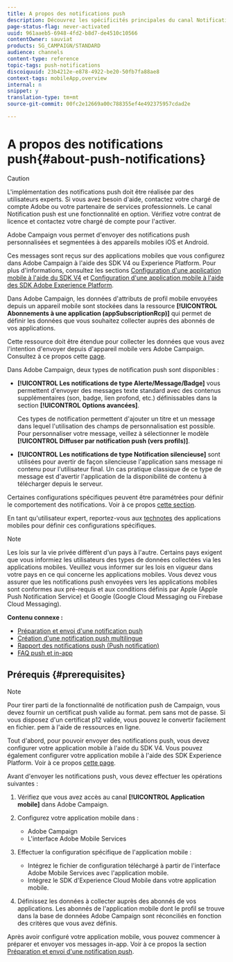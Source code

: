 ```yaml
---
title: A propos des notifications push
description: Découvrez les spécificités principales du canal Notification push dans Adobe Campaign.
page-status-flag: never-activated
uuid: 961aaeb5-6948-4fd2-b8d7-de4510c10566
contentOwner: sauviat
products: SG_CAMPAIGN/STANDARD
audience: channels
content-type: reference
topic-tags: push-notifications
discoiquuid: 23b4212e-e878-4922-be20-50fb7fa88ae8
context-tags: mobileApp,overview
internal: n
snippet: y
translation-type: tm+mt
source-git-commit: 00fc2e12669a00c788355ef4e492375957cdad2e

---
```



# A propos des notifications push{#about-push-notifications}

>[!CAUTION]
>
>L'implémentation des notifications push doit être réalisée par des utilisateurs experts. Si vous avez besoin d'aide, contactez votre chargé de compte Adobe ou votre partenaire de services professionnels. Le canal Notification push est une fonctionnalité en option. Vérifiez votre contrat de licence et contactez votre chargé de compte pour l'activer.

Adobe Campaign vous permet d'envoyer des notifications push personnalisées et segmentées à des appareils mobiles iOS et Android.

Ces messages sont reçus sur des applications mobiles que vous configurez dans Adobe Campaign à l'aide des SDK V4 ou Experience Platform. Pour plus d'informations, consultez les sections [Configuration d'une application mobile à l'aide du SDK V4](https://helpx.adobe.com/campaign/kb/configuring-app-sdkv4.html) et [Configuration d'une application mobile à l'aide des SDK Adobe Experience Platform](https://helpx.adobe.com/campaign/kb/configuring-app-sdk.html).

Dans Adobe Campaign, les données d'attributs de profil mobile envoyées depuis un appareil mobile sont stockées dans la ressource **[!UICONTROL Abonnements à une application (appSubscriptionRcp)]** qui permet de définir les données que vous souhaitez collecter auprès des abonnés de vos applications.

Cette ressource doit être étendue pour collecter les données que vous avez l'intention d'envoyer depuis d'appareil mobile vers Adobe Campaign. Consultez à ce propos cette [page](../../developing/using/extending-the-subscriptions-to-an-application-resource.md).

Dans Adobe Campaign, deux types de notification push sont disponibles :

* **[!UICONTROL Les notifications de type Alerte/Message/Badge]** vous permettent d'envoyer des messages texte standard avec des contenus supplémentaires (son, badge, lien profond, etc.) définissables dans la section **[!UICONTROL Options avancées]**.

   Ces types de notification permettent d'ajouter un titre et un message dans lequel l'utilisation des champs de personnalisation est possible. Pour personnaliser votre message, veillez à sélectionner le modèle **[!UICONTROL Diffuser par notification push (vers profils)]**.

* **[!UICONTROL Les notifications de type Notification silencieuse]** sont utilisées pour avertir de façon silencieuse l'application sans message ni contenu pour l'utilisateur final. Un cas pratique classique de ce type de message est d'avertir l'application de la disponibilité de contenu à télécharger depuis le serveur.

Certaines configurations spécifiques peuvent être paramétrées pour définir le comportement des notifications. Voir à ce propos [cette section](../../channels/using/customizing-a-push-notification.md).

En tant qu'utilisateur expert, reportez-vous aux [technotes](https://helpx.adobe.com/campaign/kb/acs-article-list.html) des applications mobiles pour définir ces configurations spécifiques.

>[!NOTE]
>
>Les lois sur la vie privée diffèrent d'un pays à l'autre. Certains pays exigent que vous informiez les utilisateurs des types de données collectées via les applications mobiles. Veuillez vous informer sur les lois en vigueur dans votre pays en ce qui concerne les applications mobiles. Vous devez vous assurer que les notifications push envoyées vers les applications mobiles sont conformes aux pré-requis et aux conditions définis par Apple (Apple Push Notification Service) et Google (Google Cloud Messaging ou Firebase Cloud Messaging).

**Contenu connexe :**

* [Préparation et envoi d'une notification push](../../channels/using/preparing-and-sending-a-push-notification.md)
* [Création d'une notification push multilingue](../../channels/using/creating-a-multilingual-push-notification.md)
* [Rapport des notifications push (Push notification)](../../reporting/using/push-notification-report.md)
* [FAQ push et in-app](https://helpx.adobe.com/campaign/kb/push_inapp_faq.html)

## Prérequis {#prerequisites}

>[!NOTE]
>Pour tirer parti de la fonctionnalité de notification push de Campaign, vous devez fournir un certificat push valide au format. pem sans mot de passe.
Si vous disposez d'un certificat p12 valide, vous pouvez le convertir facilement en fichier. pem à l'aide de ressources en ligne.

Tout d'abord, pour pouvoir envoyer des notifications push, vous devez configurer votre application mobile à l'aide du SDK V4. Vous pouvez également configurer votre application mobile à l'aide des SDK Experience Platform. Voir à ce propos [cette page](https://helpx.adobe.com/campaign/kb/configuring-app-sdk.html).

Avant d'envoyer les notifications push, vous devez effectuer les opérations suivantes :

1. Vérifiez que vous avez accès au canal **[!UICONTROL Application mobile]** dans Adobe Campaign.
1. Configurez votre application mobile dans :

   * Adobe Campaign
   * L'interface Adobe Mobile Services

1. Effectuer la configuration spécifique de l'application mobile :

   * Intégrez le fichier de configuration téléchargé à partir de l'interface Adobe Mobile Services avec l'application mobile.
   * Intégrez le SDK d'Experience Cloud Mobile dans votre application mobile.

1. Définissez les données à collecter auprès des abonnés de vos applications. Les abonnés de l'application mobile dont le profil se trouve dans la base de données Adobe Campaign sont réconciliés en fonction des critères que vous avez définis.

Après avoir configuré votre application mobile, vous pouvez commencer à préparer et envoyer vos messages in-app. Voir à ce propos la section [Préparation et envoi d'une notification push](../../channels/using/preparing-and-sending-a-push-notification.md).

